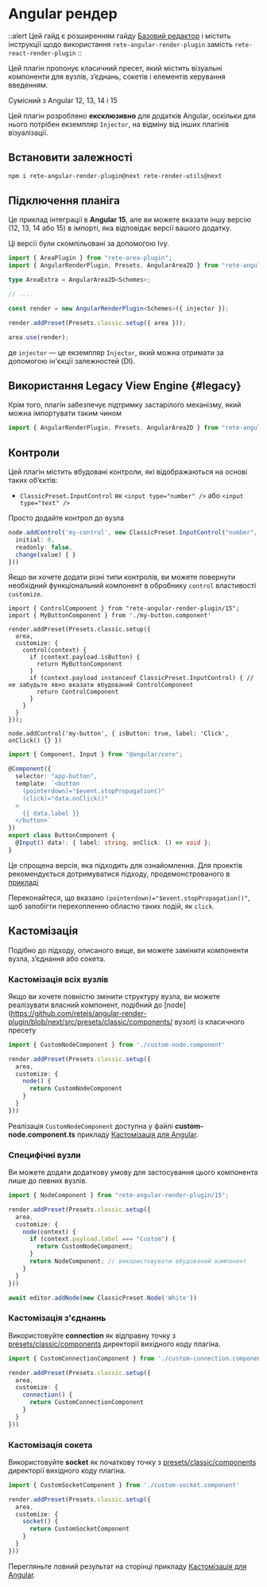 # Angular рендер

::alert
Цей гайд є розширенням гайду [Базовий редактор](../basic) і містить інструкції щодо використання `rete-angular-render-plugin` замість `rete-react-render-plugin`
::

Цей плагін пропонує класичний пресет, який містить візуальні компоненти для вузлів, з’єднань, сокетів і елементів керування введенням.

Сумісний з Angular 12, 13, 14 і 15

Цей плагін розроблено **ексклюзивно** для додатків Angular, оскільки для нього потрібен екземпляр `Injector`, на відміну від інших плагінів візуалізації.

## Встановити залежності

```bash
npm i rete-angular-render-plugin@next rete-render-utils@next
```

## Підключення планіга

Це приклад інтеграції в **Angular 15**, але ви можете вказати іншу версію (12, 13, 14 або 15) в імпорті, яка відповідає версії вашого додатку.

Ці версії були скомпільовані за допомогою Ivy.

```ts
import { AreaPlugin } from "rete-area-plugin";
import { AngularRenderPlugin, Presets, AngularArea2D } from "rete-angular-render-plugin/15";

type AreaExtra = AngularArea2D<Schemes>;

// ....

const render = new AngularRenderPlugin<Schemes>({ injector });

render.addPreset(Presets.classic.setup({ area }));

area.use(render);
```

де `injector` — це екземпляр `Injector`, який можна отримати за допомогою ін'єкції залежностей (DI).

## Використання Legacy View Engine {#legacy}

Крім того, плагін забезпечує підтримку застарілого механізму, який можна імпортувати таким чином

```ts
import { AngularRenderPlugin, Presets, AngularArea2D } from "rete-angular-render-plugin";
```

## Контроли

Цей плагін містить вбудовані контроли, які відображаються на основі таких об’єктів:

- `ClassicPreset.InputControl` як `<input type="number" />` або `<input type="text" />`

Просто додайте контрол до вузла

```ts
node.addControl('my-control', new ClassicPreset.InputControl("number", {
  initial: 0,
  readonly: false,
  change(value) { }
}))
```

Якщо ви хочете додати різні типи контролів, ви можете повернути необхідний функціональний компонент в обробнику `control` властивості `customize`.

```tsx
import { ControlComponent } from "rete-angular-render-plugin/15";
import { MyButtonComponent } from './my-button.component'

render.addPreset(Presets.classic.setup({
  area,
  customize: {
    control(context) {
      if (context.payload.isButton) {
        return MyButtonComponent
      }
      if (context.payload instanceof ClassicPreset.InputControl) { // не забудьте явно вказати вбудований ControlComponent
        return ControlComponent
      }
    }
  }
}));

node.addControl('my-button', { isButton: true, label: 'Click', onClick() {} })
```

```ts
import { Component, Input } from "@angular/core";

@Component({
  selector: "app-button",
  template: `<button
    (pointerdown)="$event.stopPropagation()"
    (click)="data.onClick()"
  >
    {{ data.label }}
  </button>`
})
export class ButtonComponent {
  @Input() data!: { label: string, onClick: () => void };
}

```

Це спрощена версія, яка підходить для ознайомлення. Для проектів рекомендується дотримуватися підходу, продемонстрованого в [прикладі](/examples/angular/controls)

Переконайтеся, що вказано `(pointerdown)="$event.stopPropagation()"`, щоб запобігти перехопленню областю таких подій, як `click`.

## Кастомізація

Подібно до підходу, описаного вище, ви можете замінити компоненти вузла, з’єднання або сокета.

### Кастомізація всіх вузлів

Якщо ви хочете повністю змінити структуру вузла, ви можете реалізувати власний компонент, подібний до [node](https://github.com/retejs/angular-render-plugin/blob/next/src/presets/classic/components/ вузол) із класичного пресету

```ts
import { CustomNodeComponent } from './custom-node.component'

render.addPreset(Presets.classic.setup({
  area,
  customize: {
    node() {
      return CustomNodeComponent
    }
  }
}))
```

Реалізація `CustomNodeComponent` доступна у файлі **custom-node.component.ts** прикладу [Кастомізація для Angular](/examples/angular/customization).

### Специфічні вузли

Ви можете додати додаткову умову для застосування цього компонента лише до певних вузлів.

```ts
import { NodeComponent } from "rete-angular-render-plugin/15";

render.addPreset(Presets.classic.setup({
  area,
  customize: {
    node(context) {
      if (context.payload.label === "Custom") {
        return CustomNodeComponent;
      }
      return NodeComponent; // використовувати вбудований компонент
    }
  }
}))

await editor.addNode(new ClassicPreset.Node('White'))
```

### Кастомізація з'єднаннь

Використовуйте **connection** як відправну точку з [presets/classic/components](https://github.com/retejs/angular-render-plugin/blob/next/src/presets/classic/components) директорії вихідного коду плагіна.

```ts
import { CustomConnectionComponent } from './custom-connection.component'

render.addPreset(Presets.classic.setup({
  area,
  customize: {
    connection() {
      return CustomConnectionComponent
    }
  }
}))
```

### Кастомізація сокета

Використовуйте **socket** як початкову точку з [presets/classic/components](https://github.com/retejs/angular-render-plugin/blob/next/src/presets/classic/components) директорії вихідного коду плагіна.

```ts
import { CustomSocketComponent } from './custom-socket.component'

render.addPreset(Presets.classic.setup({
  area,
  customize: {
    socket() {
      return CustomSocketComponent
    }
  }
}))
```

Перегляньте повний результат на сторінці прикладу [Кастомізація для Angular](/examples/angular/customization).
